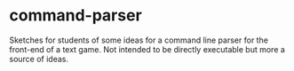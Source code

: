 # command-parser
Sketches for students of some ideas for a command line parser for the front-end of a text game. Not intended to be directly executable but more a source of ideas.

